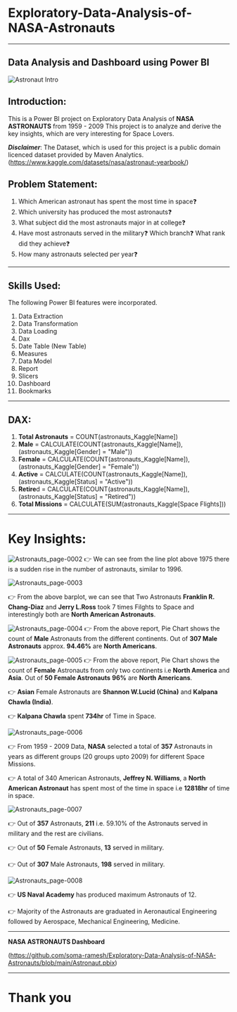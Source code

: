 # **Exploratory-Data-Analysis-of-NASA-Astronauts**
----------
**Data Analysis and Dashboard using Power BI**
----------
![Astronaut Intro](https://github.com/soma-ramesh/Exploratory-Data-Analysis-of-NASA-Astronauts/assets/143477687/9a063227-461b-46b2-a68c-ea35037952a8)

## Introduction:
This is a Power BI project on Exploratory Data Analysis of **NASA ASTRONAUTS** from 1959 - 2009 
This project is to analyze and derive the key insights, which are very interesting for Space Lovers.

**_Disclaimer_**: The Dataset, which is used for this project is a public domain licenced dataset provided by Maven Analytics.
(https://www.kaggle.com/datasets/nasa/astronaut-yearbook/)

## Problem Statement:
1. Which American astronaut has spent the most time in space❓
2. Which university has produced the most astronauts❓
3. What subject did the most astronauts major in at college❓
4. Have most astronauts served in the military❓ Which branch❓ What rank did they achieve❓
5. How many astronauts selected per year❓

-----

## Skills Used:
The following Power BI features were incorporated.
1. Data Extraction
2. Data Transformation
3. Data Loading
4. Dax
5. Date Table (New Table)
6. Measures
7. Data Model
8. Report
9. Slicers
10. Dashboard
11. Bookmarks

---

## DAX:

1. **Total Astronauts** = COUNT(astronauts_Kaggle[Name])
2. **Male** = CALCULATE(COUNT(astronauts_Kaggle[Name]), (astronauts_Kaggle[Gender] = "Male"))
3. **Female** = CALCULATE(COUNT(astronauts_Kaggle[Name]), (astronauts_Kaggle[Gender] = "Female"))
4. **Active** = CALCULATE(COUNT(astronauts_Kaggle[Name]),(astronauts_Kaggle[Status] = "Active"))
5. **Retire**d = CALCULATE(COUNT(astronauts_Kaggle[Name]),(astronauts_Kaggle[Status] = "Retired"))
6. **Total Missions** = CALCULATE(SUM(astronauts_Kaggle[Space Flights]))
----



# Key Insights:

![Astronauts_page-0002](https://github.com/soma-ramesh/Exploratory-Data-Analysis-of-NASA-Astronauts/assets/143477687/2bfad1b2-47af-4529-b91a-4a9e9538e412)
👉 We can see from the line plot above 1975 there is a sudden rise in the number of astronauts, similar to 1996.






![Astronauts_page-0003](https://github.com/soma-ramesh/Exploratory-Data-Analysis-of-NASA-Astronauts/assets/143477687/e7ac5aac-730b-49d6-b413-d73afc5182ff)

👉 From the above barplot, we can see that Two Astronauts **Franklin R. Chang-Diaz** and **Jerry L.Ross** took 7 times Filghts to Space and interestingly both are **North American Astronauts**.





![Astronauts_page-0004](https://github.com/soma-ramesh/Exploratory-Data-Analysis-of-NASA-Astronauts/assets/143477687/e3b429e6-0ba6-4287-9f60-0eb10ea14b44)
👉 From the above report, Pie Chart shows the count of **Male** Astronauts from the different continents. Out of **307 Male Astronauts** approx. **94.46%** are **North Americans**.






![Astronauts_page-0005](https://github.com/soma-ramesh/Exploratory-Data-Analysis-of-NASA-Astronauts/assets/143477687/250a85a4-1436-46f5-8ce1-ee528550a2d4)
👉 From the above report, Pie Chart shows the count of **Female** Astronauts from only two continents i.e **North America** and **Asia**. Out of **50 Female Astronauts**  **96%** are **North Americans**.


👉 **Asian** Female Astronauts are **Shannon W.Lucid (China)** and **Kalpana Chawla (India)**.


👉 **Kalpana Chawla** spent **734hr** of Time in Space.






![Astronauts_page-0006](https://github.com/soma-ramesh/Exploratory-Data-Analysis-of-NASA-Astronauts/assets/143477687/54b0bbc7-6401-44d3-8fd8-e225940271fa)

👉 From 1959 - 2009 Data, **NASA** selected a total of **357** Astronauts in years as different groups (20 groups upto 2009) for different Space Missions.


👉 A total of  340  American Astronauts, **Jeffrey N. Williams**, a **North American Astronaut** has spent most of the time in space i.e **12818hr** of time in space.







![Astronauts_page-0007](https://github.com/soma-ramesh/Exploratory-Data-Analysis-of-NASA-Astronauts/assets/143477687/3eb017f8-353c-4d38-a204-667a23a59d74)

👉 Out of  **357**  Astronauts, **211** i.e.  59.10% of the Astronauts served in military and the rest are civilians.

👉  Out of **50** Female Astronauts, **13** served in military.

👉  Out of **307** Male Astronauts, **198** served in military.








![Astronauts_page-0008](https://github.com/soma-ramesh/Exploratory-Data-Analysis-of-NASA-Astronauts/assets/143477687/a7c9c23f-f12c-4065-8b68-4c70dc97b2dc)

👉 **US Naval Academy** has produced maximum Astronauts of 12.

👉  Majority of the Astronauts are graduated in  Aeronautical Engineering followed  by Aerospace, Mechanical Engineering, Medicine.



-----


**NASA ASTRONAUTS Dashboard**

(https://github.com/soma-ramesh/Exploratory-Data-Analysis-of-NASA-Astronauts/blob/main/Astronaut.pbix)

-----


# Thank you
